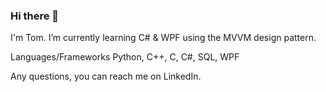 ### Hi there 👋

I'm Tom.
I’m currently learning C# & WPF using the MVVM design pattern.

Languages/Frameworks
Python, C++, C, C#, SQL, WPF

Any questions, you can reach me on LinkedIn.

